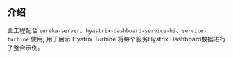 ## 介绍
此工程配合 `eureka-server`、`hyastrix-dashboard-service-hi`、`service-turbine` 使用, 用于展示
Hystrix Turbine 将每个服务Hystrix Dashboard数据进行了整合示例。